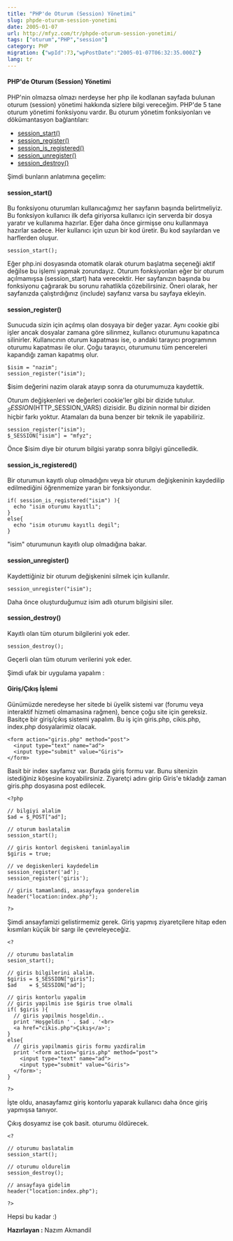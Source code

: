 ```yaml
---
title: "PHP'de Oturum (Session) Yönetimi"
slug: phpde-oturum-session-yonetimi
date: 2005-01-07
url: http://mfyz.com/tr/phpde-oturum-session-yonetimi/
tags: ["oturum","PHP","session"]
category: PHP
migration: {"wpId":73,"wpPostDate":"2005-01-07T06:32:35.000Z"}
lang: tr
---
```


#### PHP'de Oturum (Session) Yönetimi

PHP'nin olmazsa olmazı nerdeyse her php ile kodlanan sayfada bulunan oturum (session) yönetimi hakkında sizlere bilgi vereceğim. PHP'de 5 tane oturum yönetimi fonksiyonu vardır. Bu oturum yönetim fonksiyonları ve dökümantasyon bağlantıları:

*   [session_start()](http://tr.php.net/session_start)
*   [session_register()](http://tr.php.net/session_register)
*   [session_is_registered()](http://tr.php.net/session_is_registered)
*   [session_unregister()](http://tr.php.net/session_unregister)
*   [session_destroy()](http://tr.php.net/session_destroy)

Şimdi bunların anlatımına geçelim:

#### session_start()

Bu fonksiyonu oturumları kullanıcağımız her sayfanın başında belirtmeliyiz. Bu fonksiyon kullanıcı ilk defa giriyorsa kullanıcı için serverda bir dosya yaratır ve kullanıma hazırlar. Eğer daha önce girmişse onu kullanmaya hazırlar sadece. Her kullanıcı için uzun bir kod üretir. Bu kod sayılardan ve harflerden oluşur.

```
session_start();

```
Eğer php.ini dosyasında otomatik olarak oturum başlatma seçeneği aktif değilse bu işlemi yapmak zorundayız. Oturum fonksiyonları eğer bir oturum açılmamışsa (session_start) hata verecektir. Her sayfanızın başında bu fonksiyonu çağırarak bu sorunu rahatlikla çözebilirsiniz. Öneri olarak, her sayfanızda çalıştırdığınız (include) sayfanız varsa bu sayfaya ekleyin.

#### session_register()

Sunucuda sizin için açılmış olan dosyaya bir değer yazar. Aynı cookie gibi işler ancak dosyalar zamana göre silinmez, kullanıcı oturumunu kapatınca silinirler. Kullanıcının oturum kapatması ise, o andaki tarayıcı programının oturumu kapatması ile olur. Çoğu tarayıcı, oturumunu tüm pencereleri kapandığı zaman kapatmış olur.

```
$isim = "nazim";
session_register("isim");

```
$isim değerini nazim olarak atayıp sonra da oturumumuza kaydettik.

Oturum değişkenleri ve değerleri cookie'ler gibi bir dizide tutulur. $_SESSION ($HTTP_SESSION_VARS) dizisidir. Bu dizinin normal bir diziden hiçbir farkı yoktur. Atamaları da buna benzer bir teknik ile yapabiliriz.

```
session_register("isim");
$_SESSION["isim"] = "mfyz";

```
Önce $isim diye bir oturum bilgisi yaratıp sonra bilgiyi güncelledik.

#### session_is_registered()

Bir oturumun kayıtlı olup olmadığını veya bir oturum değişkeninin kaydedilip edilmediğini öğrenmemize yaran bir fonksiyondur.

```
if( session_is_registered("isim") ){
  echo "isim oturumu kayıtlı";
}
else{
  echo "isim oturumu kayıtlı degil";
}

```
"isim" oturumunun kayıtlı olup olmadığına bakar.

#### session_unregister()

Kaydettiğiniz bir oturum değişkenini silmek için kullanılır.

```
session_unregister("isim");

```
Daha önce oluşturduğumuz isim adlı oturum bilgisini siler.

#### session_destroy()

Kayıtlı olan tüm oturum bilgilerini yok eder.

```
session_destroy();

```
Geçerli olan tüm oturum verilerini yok eder.

Şimdi ufak bir uygulama yapalım :

#### Giriş/Çıkış İşlemi

Günümüzde neredeyse her sitede bi üyelik sistemi var (forumu veya interaktif hizmeti olmamasina rağmen), bence çoğu site için gereksiz. Basitçe bir giriş/çıkış sistemi yapalım. Bu iş için giris.php, cikis.php, index.php dosyalarimiz olacak.

```
<form action="giris.php" method="post">
  <input type="text" name="ad">
  <input type="submit" value="Giris">
</form>

```

Basit bir index sayfamız var. Burada giriş formu var. Bunu sitenizin istediğiniz köşesine koyabilirsiniz. Ziyaretçi adını girip Giris'e tıkladığı zaman giris.php dosyasına post edilecek.

```
<?php

// bilgiyi alalim
$ad = $_POST["ad"];

// oturum baslatalim
session_start();

// giris kontorl degiskeni tanimlayalim
$giris = true;

// ve degiskenleri kaydedelim
session_register('ad');
session_register('giris');

// giris tamamlandi, anasayfaya gonderelim
header("location:index.php");

?>

```

Şimdi ansayfamizi gelistirmemiz gerek. Giriş yapmış ziyaretçilere hitap eden kısımları küçük bir sargı ile çevreleyeceğiz.

```
<?

// oturumu baslatalim
sesion_start();

// giris bilgilerini alalim.
$giris = $_SESSION["giris"];
$ad    = $_SESSION["ad"];

// giris kontorlu yapalim
// giris yapilmis ise $giris true olmali
if( $giris ){
  // giris yapilmis hosgeldin..
  print 'Hoşgeldin ' . $ad . '<br>
  <a href="cikis.php">Çıkış</a>';
}
else{
  // giris yapilmamis giris formu yazdiralim
  print '<form action="giris.php" method="post">
    <input type="text" name="ad">
    <input type="submit" value="Giris">
  </form>';
}

?>

```

İşte oldu, anasayfamız giriş kontorlu yaparak kullanıcı daha önce giriş yapmışsa tanıyor.

Çıkış dosyamız ise çok basit. oturumu öldürecek.

```
<? 

// oturumu baslatalim 
session_start(); 

// oturumu oldurelim 
session_destroy(); 

// ansayfaya gidelim 
header("location:index.php"); 

?>

```

Hepsi bu kadar :)

**Hazırlayan :** Nazım Akmandil